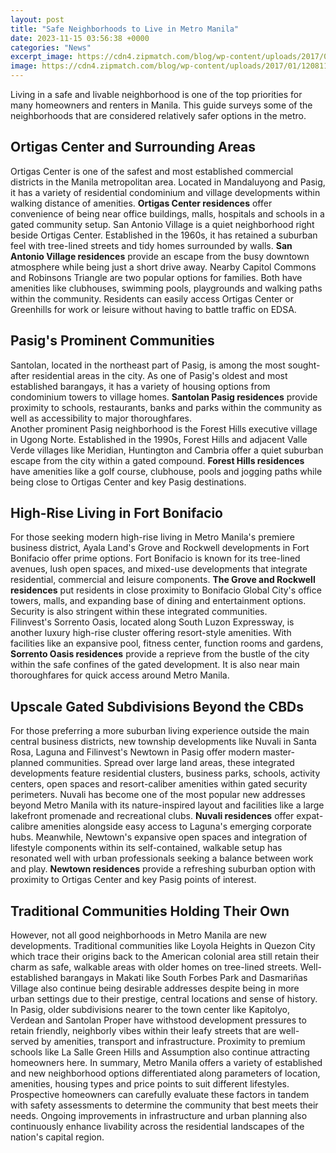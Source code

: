 ```yaml
---
layout: post
title: "Safe Neighborhoods to Live in Metro Manila"
date: 2023-11-15 03:56:38 +0000
categories: "News"
excerpt_image: https://cdn4.zipmatch.com/blog/wp-content/uploads/2017/01/12081104/rsz_neighborhood_10.jpg
image: https://cdn4.zipmatch.com/blog/wp-content/uploads/2017/01/12081104/rsz_neighborhood_10.jpg
---
```


Living in a safe and livable neighborhood is one of the top priorities for many homeowners and renters in Manila. This guide surveys some of the neighborhoods that are considered relatively safer options in the metro.
## Ortigas Center and Surrounding Areas
Ortigas Center is one of the safest and most established commercial districts in the Manila metropolitan area. Located in Mandaluyong and Pasig, it has a variety of residential condominium and village developments within walking distance of amenities. **Ortigas Center residences** offer convenience of being near office buildings, malls, hospitals and schools in a gated community setup. 
San Antonio Village is a quiet neighborhood right beside Ortigas Center. Established in the 1960s, it has retained a suburban feel with tree-lined streets and tidy homes surrounded by walls. **San Antonio Village residences** provide an escape from the busy downtown atmosphere while being just a short drive away. 
Nearby Capitol Commons and Robinsons Triangle are two popular options for families. Both have amenities like clubhouses, swimming pools, playgrounds and walking paths within the community. Residents can easily access Ortigas Center or Greenhills for work or leisure without having to battle traffic on EDSA.
## Pasig's Prominent Communities
Santolan, located in the northeast part of Pasig, is among the most sought-after residential areas in the city. As one of Pasig's oldest and most established barangays, it has a variety of housing options from condominium towers to village homes. **Santolan Pasig residences** provide proximity to schools, restaurants, banks and parks within the community as well as accessibility to major thoroughfares.  
Another prominent Pasig neighborhood is the Forest Hills executive village in Ugong Norte. Established in the 1990s, Forest Hills and adjacent Valle Verde villages like Meridian, Huntington and Cambria offer a quiet suburban escape from the city within a gated compound. **Forest Hills residences** have amenities like a golf course, clubhouse, pools and jogging paths while being close to Ortigas Center and key Pasig destinations.
## High-Rise Living in Fort Bonifacio
For those seeking modern high-rise living in Metro Manila's premiere business district, Ayala Land's Grove and Rockwell developments in Fort Bonifacio offer prime options. Fort Bonifacio is known for its tree-lined avenues, lush open spaces, and mixed-use developments that integrate residential, commercial and leisure components. **The Grove and Rockwell residences** put residents in close proximity to Bonifacio Global City's office towers, malls, and expanding base of dining and entertainment options. Security is also stringent within these integrated communities.  
Filinvest's Sorrento Oasis, located along South Luzon Expressway, is another luxury high-rise cluster offering resort-style amenities. With facilities like an expansive pool, fitness center, function rooms and gardens, **Sorrento Oasis residences** provide a reprieve from the bustle of the city within the safe confines of the gated development. It is also near main thoroughfares for quick access around Metro Manila.
## Upscale Gated Subdivisions Beyond the CBDs 
For those preferring a more suburban living experience outside the main central business districts, new township developments like Nuvali in Santa Rosa, Laguna and Filinvest's Newtown in Pasig offer modern master-planned communities. Spread over large land areas, these integrated developments feature residential clusters, business parks, schools, activity centers, open spaces and resort-caliber amenities within gated security perimeters.
Nuvali has become one of the most popular new addresses beyond Metro Manila with its nature-inspired layout and facilities like a large lakefront promenade and recreational clubs. **Nuvali residences** offer expat-calibre amenities alongside easy access to Laguna's emerging corporate hubs. Meanwhile, Newtown's expansive open spaces and integration of lifestyle components within its self-contained, walkable setup has resonated well with urban professionals seeking a balance between work and play. **Newtown residences** provide a refreshing suburban option with proximity to Ortigas Center and key Pasig points of interest.
## Traditional Communities Holding Their Own
However, not all good neighborhoods in Metro Manila are new developments. Traditional communities like Loyola Heights in Quezon City which trace their origins back to the American colonial area still retain their charm as safe, walkable areas with older homes on tree-lined streets. Well-established barangays in Makati like South Forbes Park and Dasmariñas Village also continue being desirable addresses despite being in more urban settings due to their prestige, central locations and sense of history.
In Pasig, older subdivisions nearer to the town center like Kapitolyo, Verdean and Santolan Proper have withstood development pressures to retain friendly, neighborly vibes within their leafy streets that are well-served by amenities, transport and infrastructure. Proximity to premium schools like La Salle Green Hills and Assumption also continue attracting homeowners here.
In summary, Metro Manila offers a variety of established and new neighborhood options differentiated along parameters of location, amenities, housing types and price points to suit different lifestyles. Prospective homeowners can carefully evaluate these factors in tandem with safety assessments to determine the community that best meets their needs. Ongoing improvements in infrastructure and urban planning also continuously enhance livability across the residential landscapes of the nation's capital region.